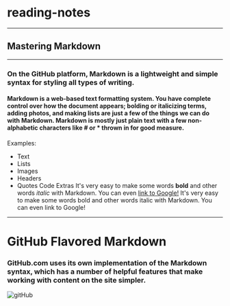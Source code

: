 # reading-notes
---------
## Mastering Markdown
----------
### On the GitHub platform, Markdown is a lightweight and simple syntax for styling all types of writing.
#### Markdown is a web-based text formatting system. You have complete control over how the document appears; bolding or italicizing terms, adding photos, and making lists are just a few of the things we can do with Markdown. Markdown is mostly just plain text with a few non-alphabetic characters like # or * thrown in for good measure.
Examples:
* Text
*  Lists
*   Images 
*   Headers
* Quotes Code Extras
It's very easy to make some words **bold** and other words *italic* with Markdown. You can even [link to Google!](http://google.com)
It's very easy to make some words bold and other words italic with Markdown. You can even link to Google!
-----------
# GitHub Flavored Markdown
### GitHub.com uses its own implementation of the Markdown syntax, which has a number of helpful features that make working with content on the site simpler.
![gitHub](https://www.tecmint.com/wp-content/uploads/2021/03/GitHub-Flavored-Markdown.png)
